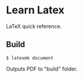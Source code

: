 # Learn Latex

LaTeX quick reference.

## Build

```
$ latexmk document
```

Outputs PDF to "build" folder. 
